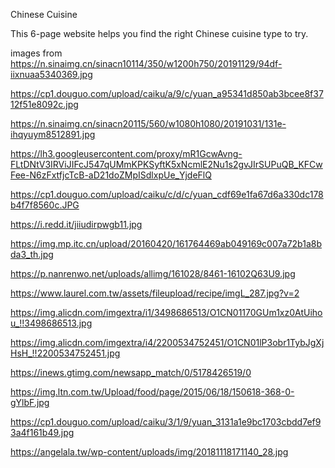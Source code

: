 Chinese Cuisine

This 6-page website helps you find the right Chinese cuisine type to try.

images from
https://n.sinaimg.cn/sinacn10114/350/w1200h750/20191129/94df-iixnuaa5340369.jpg

https://cp1.douguo.com/upload/caiku/a/9/c/yuan_a95341d850ab3bcee8f3712f51e8092c.jpg

https://n.sinaimg.cn/sinacn20115/560/w1080h1080/20191031/131e-ihqyuym8512891.jpg

https://lh3.googleusercontent.com/proxy/mR1GcwAvng-FLtDNtV3IRViJIFcJ547qUMmKPKSyftK5xNcmlE2Nu1s2gvJIrSUPuQB_KFCwFee-N6zFxtfjcTcB-aD21doZMpISdlxpUe_YjdeFlQ

https://cp1.douguo.com/upload/caiku/c/d/c/yuan_cdf69e1fa67d6a330dc178b4f7f8560c.JPG

https://i.redd.it/jiiudirpwgb11.jpg

https://img.mp.itc.cn/upload/20160420/161764469ab049169c007a72b1a8bda3_th.jpg

https://p.nanrenwo.net/uploads/allimg/161028/8461-16102Q63U9.jpg

https://www.laurel.com.tw/assets/fileupload/recipe/imgL_287.jpg?v=2

https://img.alicdn.com/imgextra/i1/3498686513/O1CN01170GUm1xz0AtUihou_!!3498686513.jpg

https://img.alicdn.com/imgextra/i4/2200534752451/O1CN01lP3obr1TybJgXjHsH_!!2200534752451.jpg

https://inews.gtimg.com/newsapp_match/0/5178426519/0

https://img.ltn.com.tw/Upload/food/page/2015/06/18/150618-368-0-gYlbF.jpg

https://cp1.douguo.com/upload/caiku/3/1/9/yuan_3131a1e9bc1703cbdd7ef93a4f161b49.jpg

https://angelala.tw/wp-content/uploads/img/20181118171140_28.jpg
